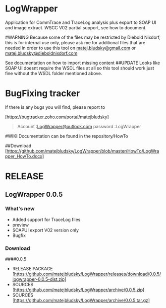 # LogWrapper
Application for CommTrace and TraceLog analysis plus export to SOAP UI and image extract.
WSCC V02 partial support, see how to document.


#WARNING
Because some of the files may be restricted by Diebold Nixdorf, this is for internal use only, please ask me for additional 
files that are needed in order to use this tool on matej.bludsky@gmail.com or matej.bludsky@dieboldnixdorf.com

See documentation on how to import missing content
##UPDATE
Looks like SOAP UI doesnt require the WSDL files at all so this tool should work just fine without the WSDL folder mentioned above.



# BugFixing tracker 
If there is any bugs you will find, please report to 

[https://bugtracker.zoho.com/portal/matejbludsky]

>Account :LogWrapper@outlook.com
>password :LogWrapper

#WIKI
Documentation can be found in the repository/HowTo

##Download
[https://github.com/matejbludsky/LogWrapper/blob/master/HowTo/LogWrapper_HowTo.docx]


# RELEASE 

## LogWrapper 0.0.5

### What's new
- Added support for TraceLog files
- preview
- SOAPUI export V02 version only
- Bugfix



### Download 

####0.0.5
- RELEASE PACKAGE [https://github.com/matejbludsky/LogWrapper/releases/download/0.0.5/logwrapper-0.0.5-dist.zip]
- SOURCES [https://github.com/matejbludsky/LogWrapper/archive/0.0.5.zip]
- SOURCES [https://github.com/matejbludsky/LogWrapper/archive/0.0.5.tar.gz]

